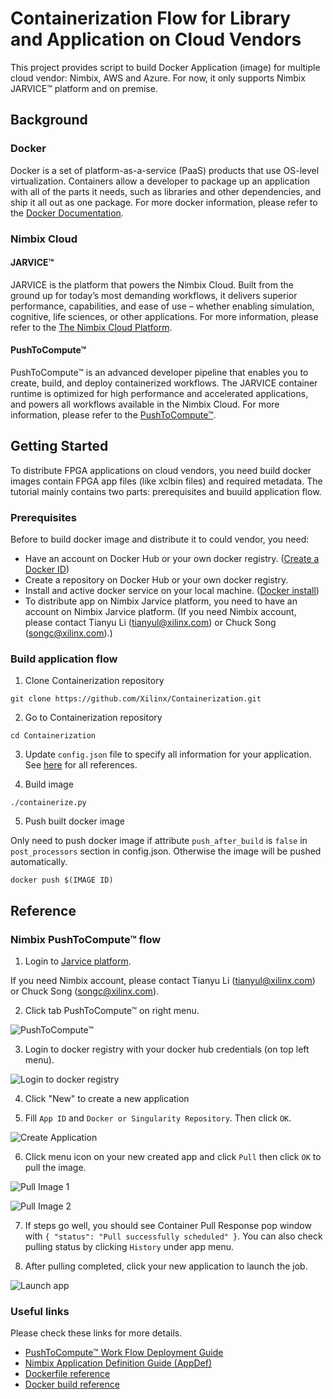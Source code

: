 # Containerization Flow for Library and Application on Cloud Vendors

This project provides script to build Docker Application (image) for multiple cloud vendor: Nimbix, AWS and Azure. For now, it only supports Nimbix JARVICE™ platform and on premise.

## Background

### Docker

Docker is a set of platform-as-a-service (PaaS) products that use OS-level virtualization. Containers allow a developer to package up an application with all of the parts it needs, such as libraries and other dependencies, and ship it all out as one package. For more docker information, please refer to the [Docker Documentation](https://docs.docker.com). 

### Nimbix Cloud 

#### JARVICE™

JARVICE is the platform that powers the Nimbix Cloud. Built from the ground up for today’s most demanding workflows, it delivers superior performance, capabilities, and ease of use – whether enabling simulation, cognitive, life sciences, or other applications. For more information, please refer to the [The Nimbix Cloud Platform](https://www.nimbix.net/platform).

#### PushToCompute™

PushToCompute™ is an advanced developer pipeline that enables you to create, build, and deploy containerized workflows. The JARVICE container runtime is optimized for high performance and accelerated applications, and powers all workflows available in the Nimbix Cloud. For more information, please refer to the [PushToCompute™](https://www.nimbix.net/pushtocompute).

## Getting Started

To distribute FPGA applications on cloud vendors, you need build docker images contain FPGA app files (like xclbin files) and required metadata. The tutorial mainly contains two parts: prerequisites and buuild application flow. 

### Prerequisites

Before to build docker image and distribute it to could vendor, you need:

* Have an account on Docker Hub or your own docker registry. ([Create a Docker ID](https://hub.docker.com/signup))
* Create a repository on Docker Hub or your own docker registry.
* Install and active docker service on your local machine. ([Docker install](https://docs.docker.com/install/))
* To distribute app on Nimbix Jarvice platform, you need to have an account on Nimbix Jarvice platform. (If you need Nimbix account, please contact Tianyu Li (tianyul@xilinx.com) or Chuck Song (songc@xilinx.com).)

### Build  application flow

1. Clone Containerization  repository

```
git clone https://github.com/Xilinx/Containerization.git
```

2. Go to Containerization repository

```
cd Containerization 
```

3. Update `config.json` file to specify all information for your application. See [here](doc/config.md) for all references.  

4. Build image

```
./containerize.py
```

5. Push built docker image 

Only need to push docker image if attribute `push_after_build` is `false` in `post_processors` section in config.json. Otherwise the image will be pushed automatically. 

```
docker push $(IMAGE ID)
```

## Reference

### Nimbix PushToCompute™ flow

1. Login to [Jarvice platform](https://platform.jarvice.com/). 

If you need Nimbix account, please contact Tianyu Li (tianyul@xilinx.com) or Chuck Song (songc@xilinx.com).

2. Click tab PushToCompute™ on right menu. 

![PushToCompute™](doc/pushtocompute.png)

3. Login to docker registry with your docker hub credentials (on top left menu). 

![Login to docker registry](doc/dockertegistry.png)

4. Click "New" to create a new application

5. Fill `App ID` and `Docker or Singularity Repository`. Then click `OK`. 

![Create Application](doc/createapp.png)

6. Click menu icon on your new created app and click `Pull` then click `OK` to pull the image. 

![Pull Image 1](doc/pull1.png)

![Pull Image 2](doc/pull2.png)

7. If steps go well, you should see Container Pull Response pop window with `{ "status": "Pull successfully scheduled" }`. You can also check pulling status by clicking `History` under app menu. 

8. After pulling completed, click your new application to launch the job. 

![Launch app](doc/launch.png)


### Useful links

Please check these links for more details. 

* [PushToCompute™ Work Flow Deployment Guide](https://jarvice.readthedocs.io/en/latest/cicd/)
* [Nimbix Application Definition Guide (AppDef)](https://jarvice.readthedocs.io/en/latest/appdef/)
* [Dockerfile reference](https://docs.docker.com/engine/reference/builder/)
* [Docker build reference](https://docs.docker.com/engine/reference/commandline/build/)
